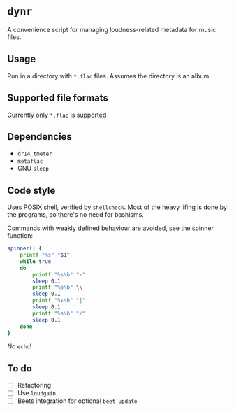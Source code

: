 # `dynr`
A convenience script for managing loudness-related metadata for music files.

## Usage
Run in a directory with `*.flac` files. Assumes the directory is an album.

## Supported file formats
Currently only `*.flac` is supported

## Dependencies
* `dr14_tmeter`
* `metaflac`
* GNU `sleep`

## Code style
Uses POSIX shell, verified by `shellcheck`. Most of the heavy lifing is done by the programs, so there's no need for bashisms.

Commands with weakly defined behaviour are avoided, see the spinner function:
```sh
spinner() {
	printf "%s" "$1"
	while true
	do
		printf "%s\b" "-"
		sleep 0.1
		printf "%s\b" \\
		sleep 0.1
		printf "%s\b" "|"
		sleep 0.1
		printf "%s\b" "/"
		sleep 0.1
	done
}
```
No `echo`!

## To do
* [ ] Refactoring
* [ ] Use `loudgain`
* [ ] Beets integration for optional `beet update`
